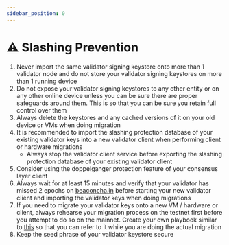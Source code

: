 ```yaml
---
sidebar_position: 0
---
```


# ⚠️ Slashing Prevention

1. Never import the same validator signing keystore onto more than 1 validator node and do not store your validator signing keystores on more than 1 running device
2. Do not expose your validator signing keystores to any other entity or on any other online device unless you can be sure there are proper safeguards around them. This is so that you can be sure you retain full control over them
3. Always delete the keystores and any cached versions of it on your old device or VMs when doing migration
4. It is recommended to import the slashing protection database of your existing validator keys into a new validator client when performing client or hardware migrations
   * Always stop the validator client service before exporting the slashing protection database of your existing validator client
5. Consider using the doppelganger protection feature of your consensus layer client
6. Always wait for at least 15 minutes and verify that your validator has missed 2 epochs on [beaconcha.in](https://beaconcha.in/) before starting your new validator client and importing the validator keys when doing migrations
7. If you need to migrate your validator keys onto a new VM / hardware or client, always rehearse your migration process on the testnet first before you attempt to do so on the mainnet. Create your own playbook similar to [this](https://hackmd.io/0fAqTy8iSIKViJO5HOf3Nw) so that you can refer to it while you are doing the actual migration
8. Keep the seed phrase of your validator keystore secure
